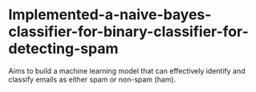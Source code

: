 # Implemented-a-naive-bayes-classifier-for-binary-classifier-for-detecting-spam
Aims to build a machine learning model that can effectively identify and classify emails as either spam or non-spam (ham).
